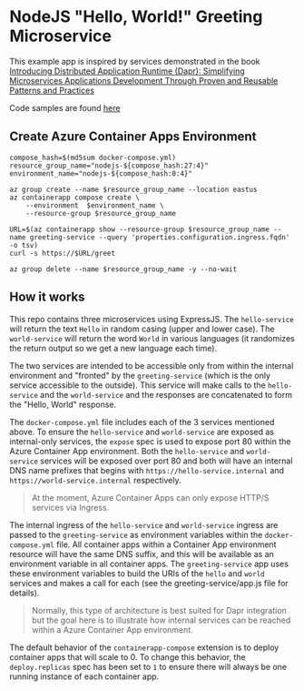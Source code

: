 # NodeJS "Hello, World!" Greeting Microservice

This example app is inspired by services demonstrated in the book [Introducing Distributed Application Runtime (Dapr): Simplifying Microservices Applications Development Through Proven and Reusable Patterns and Practices](https://www.amazon.com/Introducing-Distributed-Application-Runtime-Dapr/dp/1484269977)

Code samples are found [here](https://github.com/Apress/introducing-dapr)

## Create Azure Container Apps Environment

```azurecli
compose_hash=$(md5sum docker-compose.yml)
resource_group_name="nodejs-${compose_hash:27:4}"
environment_name="nodejs-${compose_hash:0:4}"

az group create --name $resource_group_name --location eastus
az containerapp compose create \
    --environment  $environment_name \
    --resource-group $resource_group_name

URL=$(az containerapp show --resource-group $resource_group_name --name greeting-service --query 'properties.configuration.ingress.fqdn' -o tsv)
curl -s https://$URL/greet

az group delete --name $resource_group_name -y --no-wait
```

## How it works

This repo contains three microservices using ExpressJS. The `hello-service` will return the text `Hello` in random casing (upper and lower case). The `world-service` will return the word `World` in various languages (it randomizes the return output so we get a new language each time).

The two services are intended to be accessible only from within the internal environment and "fronted" by the `greeting-service` (which is the only service accessible to the outside). This service will make calls to the `hello-service` and the `world-service` and the responses are concatenated to form the "Hello, World" response.

The `docker-compose.yml` file includes each of the 3 services mentioned above. To ensure the `hello-service` and `world-service` are exposed as internal-only services, the `expose` spec is used to expose port 80 within the Azure Container App environment. Both the `hello-service` and `world-service` services will be exposed over port 80 and both will have an internal DNS name prefixes that begins with `https://hello-service.internal` and `https://world-service.internal` respectively.

> At the moment, Azure Container Apps can only expose HTTP/S services via Ingress.

The internal ingress of the `hello-service` and `world-service` ingress are passed to the `greeting-service` as environment variables within the `docker-compose.yml` file. All container apps within a Container App environment resource will have the same DNS suffix, and this will be available as an environment variable in all container apps. The `greeting-service` app uses these environment variables to build the URIs of the `hello` and `world` services and makes a call for each (see the greeting-service/app.js file for details).

> Normally, this type of architecture is best suited for Dapr integration but the goal here is to illustrate how internal services can be reached within a Azure Container App environment.

The default behavior of the `containerapp-compose` extension is to deploy container apps that will scale to 0. To change this behavior, the `deploy.replicas` spec has been set to `1` to ensure there will always be one running instance of each container app.